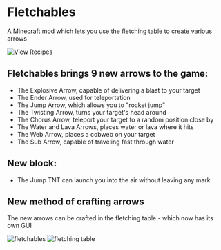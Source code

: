 # Fletchables
A Minecraft mod which lets you use the fletching table to create various arrows

![View Recipes](https://github.com/omerbenda/fletchables/wiki/Recipes)

## Fletchables brings 9 new arrows to the game:
- The Explosive Arrow, capable of delivering a blast to your target
- The Ender Arrow, used for teleportation
- The Jump Arrow, which allows you to "rocket jump"
- The Twisting Arrow, turns your target's head around
- The Chorus Arrow, teleport your target to a random position close by
- The Water and Lava Arrows, places water or lava where it hits
- The Web Arrow, places a cobweb on your target
- The Sub Arrow, capable of traveling fast through water

## New block:
- The Jump TNT can launch you into the air without leaving any mark

## New method of crafting arrows
The new arrows can be crafted in the fletching table - which now has its own GUI

![fletchables](https://github.com/user-attachments/assets/f76d2a2a-ada0-45be-af72-a575daac062d)
![fletching table](https://github.com/user-attachments/assets/80ae6b3a-52e3-4597-9d5e-8a994b33cab4)
